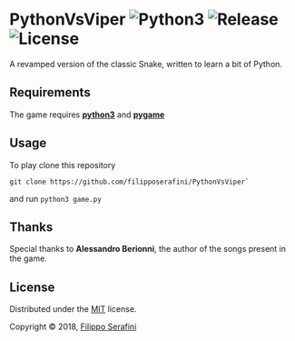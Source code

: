 # PythonVsViper ![Python3][python] ![Release][release] ![License][license]

A revamped version of the classic Snake, written to learn a bit of Python.

## Requirements

The game requires [**python3**](https://www.python.org/getit/) and [**pygame**](https://github.com/pygame/pygame)

## Usage

To play clone this repository
```
git clone https://github.com/filipposerafini/PythonVsViper`
```

and run `python3 game.py`

## Thanks

Special thanks to **Alessandro Berionni**, the author of the songs present in the game.

## License

Distributed under the [MIT](LICENSE) license.

Copyright &copy; 2018, [Filippo Serafini](https://filipposerafini.github.io/)

[python]: https://img.shields.io/badge/python-3-blue.svg?longCache=true&style=flat-square
[release]: https://img.shields.io/badge/Release-1.0.1-brightgreen.svg?longCache=true&style=flat-square
[license]: https://img.shields.io/badge/License-MIT-red.svg?longCache=true&style=flat-square
